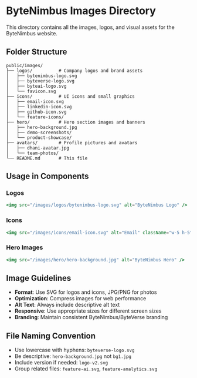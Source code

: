 # ByteNimbus Images Directory

This directory contains all the images, logos, and visual assets for the ByteNimbus website.

## Folder Structure

```
public/images/
├── logos/          # Company logos and brand assets
│   ├── bytenimbus-logo.svg
│   ├── byteverse-logo.svg
│   ├── byteai-logo.svg
│   └── favicon.svg
├── icons/          # UI icons and small graphics
│   ├── email-icon.svg
│   ├── linkedin-icon.svg
│   ├── github-icon.svg
│   └── feature-icons/
├── hero/           # Hero section images and banners
│   ├── hero-background.jpg
│   ├── demo-screenshots/
│   └── product-showcase/
├── avatars/        # Profile pictures and avatars
│   ├── dhani-avatar.jpg
│   └── team-photos/
└── README.md       # This file
```

## Usage in Components

### Logos
```jsx
<img src="/images/logos/bytenimbus-logo.svg" alt="ByteNimbus Logo" />
```

### Icons
```jsx
<img src="/images/icons/email-icon.svg" alt="Email" className="w-5 h-5" />
```

### Hero Images
```jsx
<img src="/images/hero/hero-background.jpg" alt="ByteNimbus Hero" />
```

## Image Guidelines

- **Format**: Use SVG for logos and icons, JPG/PNG for photos
- **Optimization**: Compress images for web performance
- **Alt Text**: Always include descriptive alt text
- **Responsive**: Use appropriate sizes for different screen sizes
- **Branding**: Maintain consistent ByteNimbus/ByteVerse branding

## File Naming Convention

- Use lowercase with hyphens: `byteverse-logo.svg`
- Be descriptive: `hero-background.jpg` not `bg1.jpg`
- Include version if needed: `logo-v2.svg`
- Group related files: `feature-ai.svg`, `feature-analytics.svg`




